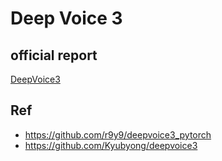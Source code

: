 # Deep Voice 3

## official report
[DeepVoice3](https://arxiv.org/abs/1710.07654)

## Ref
- https://github.com/r9y9/deepvoice3_pytorch
- https://github.com/Kyubyong/deepvoice3
